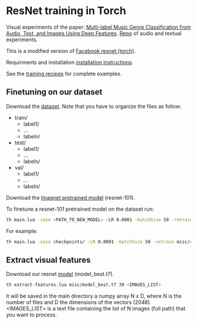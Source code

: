 ResNet training in Torch
============================

Visual experiments of the paper: [Multi-label Music Genre Classification from Audio, Text, and Images Using Deep Features](https://ismir2017.smcnus.org/wp-content/uploads/2017/10/126_Paper.pdf). [Repo](https://github.com/sergiooramas/tartarus#ismir-2017-experiments-multi-label-classification) of audio and textual experiments.

This is a modified version of [Facebook resnet (torch)](https://github.com/facebook/fb.resnet.torch).

Requirments and installation [installation instructions](INSTALL.md).

See the [training recipes](TRAINING.md) for complete examples.

## Finetuning on our dataset

Download the [dataset](https://zenodo.org/record/831189#.WlzidXWnFB0). Note that you have to organize the files as follow:
* train/
  * label1/
  * ...
  * labeln/
* test/
  * label1/
  * ...
  * labeln/
* val/
  * label1/
  * ...
  * labeln/

Download the [Imagnet pretrained model](https://d2j0dndfm35trm.cloudfront.net/resnet-101.t7) (resnet-101).

To finetune a resnet-101 pretrained model on the dataset run:
```bash
th main.lua -save <PATH_TO_NEW_MODEL> -LR 0.0001 -batchSize 50 -retrain <PATH_TO_PRETRAINED_MODEL> -data <PATH_TO_DATA> -resetClassifier true -nClasses 250
```

For example:
```bash
th main.lua -save checkpoints/ -LR 0.0001 -batchSize 50 -retrain misc/resnet-101.t7 -data misc/dataset/ -resetClassifier true -nClasses 250
```

## Extract visual features
Download our resnet [model](https://drive.google.com/open?id=1LWXVVBYSraFYsqepbsl_OkeZ8pSLMPaC) (model_best.t7).

```bash
th extract-features.lua misc/model_best.t7 30 <IMAGES_LIST>
```

it will be saved in the main directory a numpy array N x D, where N is the number of files and D the dimensions of the vectors (2048). 
<IMAGES_LIST> is a text file containing the list of N images (full path) that you want to process.